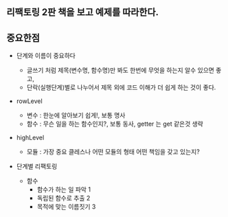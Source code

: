 ## 리팩토링 2판 책을 보고 예제를 따라한다.

## 중요한점

- 단계와 이름이 중요하다

  - 글쓰기 처럼 제목(변수명, 함수명)만 봐도 한번에 무엇을 하는지 알수 있으면 좋고,
  - 단락(실행단계)별로 나누어서 제목 외에 코드 이해가 더 쉽게 하는 것이 좋다.

- rowLevel
  - 변수 : 한눈에 알아보기 쉽게!, 보통 명사
  - 함수 : 무슨 일을 하는 함수인지?, 보통 동사, getter 는 get 같은것 생략
- highLevel

  - 모듈 : 가장 중요 클레스나 어떤 모듈의 형태 어떤 책임을 갖고 있는지?

- 단계별 리팩토링
  - 함수
    - 함수가 하는 일 파악 1
    - 독립된 함수로 추출 2
    - 목적에 맞는 이름짓기 3
